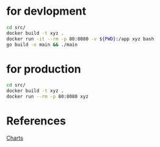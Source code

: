 # for devlopment
```bash
cd src/
docker build -t xyz .
docker run -it --rm -p 80:8080 -v ${PWD}:/app xyz bash
go build -o main && ./main
```

# for production
```bash
cd src/
docker build -t xyz .
docker run --rm -p 80:8080 xyz
```

# References
[Charts](https://blog.logrocket.com/visualizing-data-go-echarts/)
